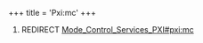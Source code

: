 +++
title = 'Pxi:mc'
+++

1.  REDIRECT
    [Mode_Control_Services_PXI#pxi:mc](Mode_Control_Services_PXI#pxi:mc "wikilink")
